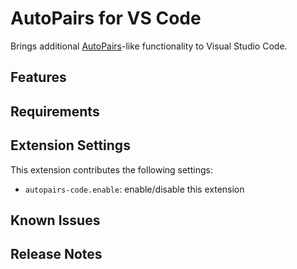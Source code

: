 # AutoPairs for VS Code

Brings additional [AutoPairs][]-like functionality to Visual Studio Code.

## Features

## Requirements

## Extension Settings

This extension contributes the following settings:

* `autopairs-code.enable`: enable/disable this extension

## Known Issues

## Release Notes

[AutoPairs]: https://github.com/jiangmiao/auto-pairs
